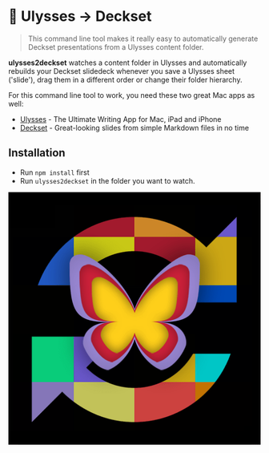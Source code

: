 # 🦋 Ulysses → Deckset

> This command line tool makes it really easy to automatically generate Deckset presentations from a Ulysses content folder. 

**ulysses2deckset** watches a content folder in Ulysses and automatically rebuilds your Deckset slidedeck whenever you save a Ulysses sheet ('slide'), drag them in a different order or change their folder hierarchy. 

For this command line tool to work, you need these two great Mac apps as well:

- [Ulysses](https://ulyssesapp.com/) - The Ultimate Writing App for Mac, iPad and iPhone
- [Deckset](https://decksetapp.com/) - Great-looking slides from simple Markdown files in no time

## Installation

- Run `npm install` first
- Run `ulysses2deckset` in the folder you want to watch.

![Icon](icon.png "")